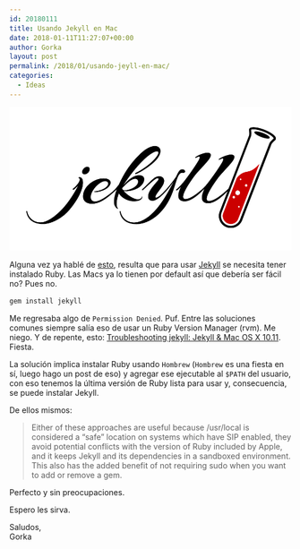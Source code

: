 ```yaml
---
id: 20180111
title: Usando Jekyll en Mac
date: 2018-01-11T11:27:07+00:00
author: Gorka
layout: post
permalink: /2018/01/usando-jeyll-en-mac/
categories:
  - Ideas
---
```


<img style="margin: auto;" src="/public/img/2018/01/jekyll.png" alt="Jekyll" />

Alguna vez ya hablé de [esto](https://aquigorka.com/2017/05/nuevas-herramientas/), resulta que para usar [Jekyll](https://jekyllrb.com/) se necesita tener instalado Ruby. Las Macs ya lo tienen por default así que debería ser fácil no? Pues no.

```sh
gem install jekyll
```

Me regresaba algo de `Permission Denied`. Puf. Entre las soluciones comunes siempre salía eso de usar un Ruby Version Manager (rvm). Me niego. Y de repente, esto: [Troubleshooting jekyll: Jekyll & Mac OS X 10.11](https://jekyllrb.com/docs/troubleshooting/#jekyll--mac-os-x-1011). Fiesta.

La solución implica instalar Ruby usando `Hombrew` (`Hombrew` es una fiesta en sí, luego hago un post de eso) y agregar ese ejecutable al `$PATH` del usuario, con eso tenemos la última versión de Ruby lista para usar y, consecuencia, se puede instalar Jekyll.

De ellos mismos:

>Either of these approaches are useful because /usr/local is considered a “safe” location on systems which have SIP enabled, they avoid potential conflicts with the version of Ruby included by Apple, and it keeps Jekyll and its dependencies in a sandboxed environment. This also has the added benefit of not requiring sudo when you want to add or remove a gem.

Perfecto y sin preocupaciones.

Espero les sirva.

Saludos,<br />
Gorka
